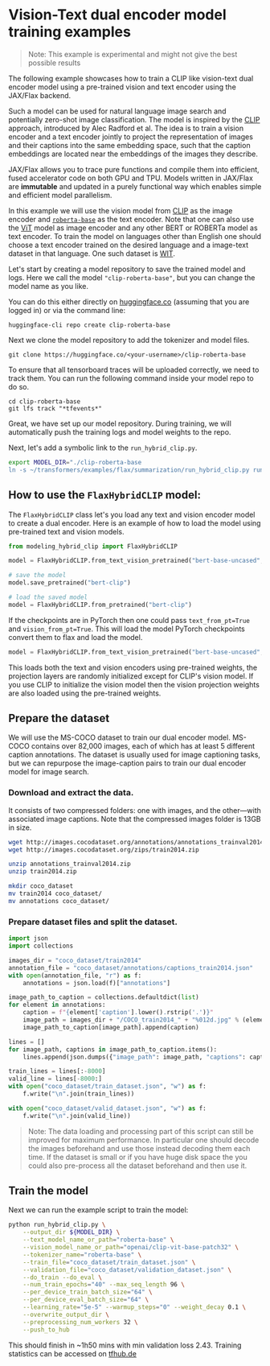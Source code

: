 <!---
Copyright 2021 The HuggingFace Team. All rights reserved.

Licensed under the Apache License, Version 2.0 (the "License");
you may not use this file except in compliance with the License.
You may obtain a copy of the License at

    http://www.apache.org/licenses/LICENSE-2.0

Unless required by applicable law or agreed to in writing, software
distributed under the License is distributed on an "AS IS" BASIS,
WITHOUT WARRANTIES OR CONDITIONS OF ANY KIND, either express or implied.
See the License for the specific language governing permissions and
limitations under the License.
-->

# Vision-Text dual encoder model training examples

> Note: This example is experimental and might not give the best possible results

The following example showcases how to train a CLIP like vision-text dual encoder model
using a pre-trained vision and text encoder using the JAX/Flax backend.

Such a model can be used for natural language image search and potentially zero-shot image classification.
The model is inspired by the [CLIP](https://openai.com/blog/clip/) approach, introduced by Alec Radford et al.
The idea is to train a vision encoder and a text encoder jointly to project the representation of images and their
captions into the same embedding space, such that the caption embeddings are located near the embeddings
of the images they describe.

JAX/Flax allows you to trace pure functions and compile them into efficient, fused accelerator code on both GPU and TPU.
Models written in JAX/Flax are **immutable** and updated in a purely functional
way which enables simple and efficient model parallelism.

In this example we will use the vision model from [CLIP](https://huggingface.co/models?filter=clip)
as the image encoder and [`roberta-base`](https://huggingface.co/roberta-base) as the text encoder.
Note that one can also use the [ViT](https://huggingface.co/models?filter=vit) model as image encoder and any other BERT or ROBERTa model as text encoder.
To train the model on languages other than English one should choose a text encoder trained on the desired
language and a image-text dataset in that language. One such dataset is [WIT](https://github.com/google-research-datasets/wit).	

Let's start by creating a model repository to save the trained model and logs.
Here we call the model `"clip-roberta-base"`, but you can change the model name as you like.

You can do this either directly on [huggingface.co](https://huggingface.co/new) (assuming that
you are logged in) or via the command line:

```
huggingface-cli repo create clip-roberta-base
```
Next we clone the model repository to add the tokenizer and model files.
```
git clone https://huggingface.co/<your-username>/clip-roberta-base
```
To ensure that all tensorboard traces will be uploaded correctly, we need to 
track them. You can run the following command inside your model repo to do so.

```
cd clip-roberta-base
git lfs track "*tfevents*"
```

Great, we have set up our model repository. During training, we will automatically
push the training logs and model weights to the repo.

Next, let's add a symbolic link to the `run_hybrid_clip.py`.

```bash
export MODEL_DIR="./clip-roberta-base
ln -s ~/transformers/examples/flax/summarization/run_hybrid_clip.py run_hybrid_clip.py
```

## How to use the `FlaxHybridCLIP` model:

The `FlaxHybridCLIP` class let's you load any text and vision encoder model to create a dual encoder. 
Here is an example of how to load the model using pre-trained text and vision models.

```python
from modeling_hybrid_clip import FlaxHybridCLIP

model = FlaxHybridCLIP.from_text_vision_pretrained("bert-base-uncased", "openai/clip-vit-base-patch32")

# save the model
model.save_pretrained("bert-clip")

# load the saved model
model = FlaxHybridCLIP.from_pretrained("bert-clip")
```

If the checkpoints are in PyTorch then one could pass `text_from_pt=True` and `vision_from_pt=True`. This will load the model
PyTorch checkpoints convert them to flax and load the model.

```python
model = FlaxHybridCLIP.from_text_vision_pretrained("bert-base-uncased", "openai/clip-vit-base-patch32", text_from_pt=True, vision_from_pt=True)
```

This loads both the text and vision encoders using pre-trained weights, the projection layers are randomly
initialized except for CLIP's vision model. If you use CLIP to initialize the vision model then the vision projection weights are also
loaded using the pre-trained weights.

## Prepare the dataset

We will use the MS-COCO dataset to train our dual encoder model. MS-COCO contains over 82,000 images, each of which has at least 5 different caption annotations. The dataset is usually used for image captioning tasks, but we can repurpose the image-caption pairs to train our dual encoder model for image search.

### Download and extract the data.

It consists of two compressed folders: one with images, and the other—with associated image captions. Note that the compressed images folder is 13GB in size.

```bash
wget http://images.cocodataset.org/annotations/annotations_trainval2014.zip
wget http://images.cocodataset.org/zips/train2014.zip

unzip annotations_trainval2014.zip
unzip train2014.zip

mkdir coco_dataset
mv train2014 coco_dataset/
mv annotations coco_dataset/
```

### Prepare dataset files and split the dataset.

```python
import json
import collections

images_dir = "coco_dataset/train2014"
annotation_file = "coco_dataset/annotations/captions_train2014.json"
with open(annotation_file, "r") as f:
    annotations = json.load(f)["annotations"]

image_path_to_caption = collections.defaultdict(list)
for element in annotations:
    caption = f"{element['caption'].lower().rstrip('.')}"
    image_path = images_dir + "/COCO_train2014_" + "%012d.jpg" % (element["image_id"])
    image_path_to_caption[image_path].append(caption)

lines = []
for image_path, captions in image_path_to_caption.items():
    lines.append(json.dumps({"image_path": image_path, "captions": captions}))

train_lines = lines[:-8000]
valid_line = lines[-8000:]
with open("coco_dataset/train_dataset.json", "w") as f:
    f.write("\n".join(train_lines))

with open("coco_dataset/valid_dataset.json", "w") as f:
    f.write("\n".join(valid_line))
```

> Note: The data loading and processing part of this script can still be improved for maximum performance. In particular one should decode the images beforehand and use those instead decoding them each time. If the dataset is small or if you have huge disk space the you could also pre-process all the dataset beforehand and then use it.

## Train the model
Next we can run the example script to train the model:

```bash
python run_hybrid_clip.py \
    --output_dir ${MODEL_DIR} \
    --text_model_name_or_path="roberta-base" \
    --vision_model_name_or_path="openai/clip-vit-base-patch32" \
    --tokenizer_name="roberta-base" \
    --train_file="coco_dataset/train_dataset.json" \
    --validation_file="coco_dataset/validation_dataset.json" \
    --do_train --do_eval \
    --num_train_epochs="40" --max_seq_length 96 \
    --per_device_train_batch_size="64" \
    --per_device_eval_batch_size="64" \
    --learning_rate="5e-5" --warmup_steps="0" --weight_decay 0.1 \
    --overwrite_output_dir \
    --preprocessing_num_workers 32 \
    --push_to_hub
```

This should finish in ~1h50 mins with min validation loss 2.43. Training statistics can be accessed on [tfhub.de](https://tensorboard.dev/experiment/RUNPYd1yRgSD5kZSb9hDig/#scalars)